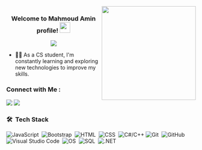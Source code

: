 
<img width="250" align="right" src="https://c.tenor.com/_DOBjnGspYAAAAAM/code-coding.gif">

<h3 align="center">
  Welcome to Mahmoud Amin profile!
  <img src="https://media.giphy.com/media/hvRJCLFzcasrR4ia7z/giphy.gif" width="28">
</h3>

<!-- Typing SVG by DenverCoder1 - https://github.com/DenverCoder1/readme-typing-svg -->
<p align="center">
  <a href="https://github.com/DenverCoder1/readme-typing-svg"><img src="https://readme-typing-svg.herokuapp.com/?lines=Software%20Engineer;Always%20learning%20new%20things&font=Fira%20Code&center=true&width=440&height=45&color=f75c7e&vCenter=true&size=22"></a>
</p> 

- 👨‍💻 As a CS student, I'm constantly learning and exploring new technologies to improve my skills.

### Connect with Me :

<a href="https://www.linkedin.com/in/mahmoud-amin-466948257" target="_blank"><img src="https://img.shields.io/badge/-Mahmoud%20Amin-0077B5?style=for-the-badge&logo=Linkedin&logoColor=white"/></a>
<a href="https://www.instagram.com/mahmoudamin2?igsh=MTZ0Y2J0ZDBxNmszYQ==" target="_blank"><img src="https://img.shields.io/badge/-Mahmoud%20Amin-0077B5?style=for-the-badge&logo=instagram&logoColor=white"/></a>

### 🛠 &nbsp;Tech Stack
![JavaScript](https://img.shields.io/badge/-JavaScript-05122A?style=flat&logo=javascript)&nbsp;
![Bootstrap](https://img.shields.io/badge/-Bootstrap-05122A?style=flat&logo=bootstrap&logoColor=563D7C)&nbsp;
![HTML](https://img.shields.io/badge/-HTML-05122A?style=flat&logo=HTML5)&nbsp;
![CSS](https://img.shields.io/badge/-CSS-05122A?style=flat&logo=CSS3&logoColor=1572B6)&nbsp;
![C#/C++](https://img.shields.io/badge/-C#/c++-05122A?style=flat&logo=C#/C++)
![Git](https://img.shields.io/badge/-Git-05122A?style=flat&logo=git)&nbsp;
![GitHub](https://img.shields.io/badge/-GitHub-05122A?style=flat&logo=github)&nbsp;
![Visual Studio Code](https://img.shields.io/badge/-Visual%20Studio%20Code-05122A?style=flat&logo=visual-studio-code&logoColor=007ACC)&nbsp;
![OS](https://img.shields.io/badge/-OS-05122A?style=flat&logo=sass)&nbsp;
![SQL](https://img.shields.io/badge/-SQL-05122A?style=flat&logo=SQL)&nbsp;
![.NET](https://img.shields.io/badge/-.NET-05122A?style=flat&logo=.NET)&nbsp;


